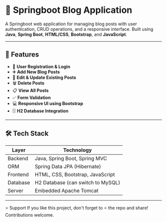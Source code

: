 # 📝 Springboot Blog Application

A Springboot web application for managing blog posts with user authentication, CRUD operations, and a responsive interface. Built using **Java**, **Spring Boot**, **HTML/CSS**, **Bootstrap**, and **JavaScript**.

---

## 🚀 Features

- 🔐 **User Registration & Login**
- ➕ **Add New Blog Posts**
- 📝 **Edit & Update Existing Posts**
- 🗑️ **Delete Posts**
- 📋 **View All Posts**
- ✅ **Form Validation**
- 💻 **Responsive UI using Bootstrap**
- 🗄️ **H2 Database Integration**

---

## 🛠️ Tech Stack

| Layer       | Technology                        |
|-------------|-----------------------------------|
| Backend     | Java, Spring Boot, Spring MVC     |
| ORM         | Spring Data JPA (Hibernate)       |
| Frontend    | HTML, CSS, Bootstrap, JavaScript  |
| Database    | H2 Database (can switch to MySQL) |
| Server      | Embedded Apache Tomcat            |

---

⭐ Support
If you like this project, don't forget to ⭐ the repo and share! Contributions welcome.

